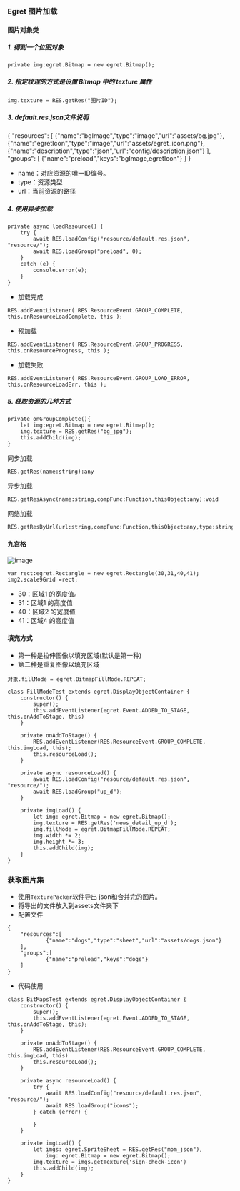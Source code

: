 ### Egret 图片加载
#### 图片对象类
##### 1. 得到一个位图对象
```
private img:egret.Bitmap = new egret.Bitmap();
```

##### 2. 指定纹理的方式是设置 Bitmap 中的 texture 属性

```
img.texture = RES.getRes("图片ID");
```

##### 3. default.res.json文件说明

{
    "resources":
    [
        {"name":"bgImage","type":"image","url":"assets/bg.jpg"},
        {"name":"egretIcon","type":"image","url":"assets/egret_icon.png"},
        {"name":"description","type":"json","url":"config/description.json"}
    ],
    "groups":
    [
        {"name":"preload","keys":"bgImage,egretIcon"}
    ]
}

- name：对应资源的唯一ID编号。
- type：资源类型
- url：当前资源的路径

##### 4. 使用异步加载
```
private async loadResource() {
    try {
        await RES.loadConfig("resource/default.res.json", "resource/");
        await RES.loadGroup("preload", 0);
    }
    catch (e) {
        console.error(e);
    }
}
```
- 加载完成
    
```
RES.addEventListener( RES.ResourceEvent.GROUP_COMPLETE, this.onResourceLoadComplete, this );
```

- 预加载

```
RES.addEventListener( RES.ResourceEvent.GROUP_PROGRESS, this.onResourceProgress, this );
```

- 加载失败

```
RES.addEventListener( RES.ResourceEvent.GROUP_LOAD_ERROR, this.onResourceLoadErr, this );
```
##### 5. 获取资源的几种方式

```
private onGroupComplete(){
    let img:egret.Bitmap = new egret.Bitmap();
    img.texture = RES.getRes("bg_jpg");
    this.addChild(img);
}
```
同步加载
```
RES.getRes(name:string):any
```
异步加载

```
RES.getResAsync(name:string,compFunc:Function,thisObject:any):void
```
网络加载

```
RES.getResByUrl(url:string,compFunc:Function,thisObject:any,type:string=””):void
```

#### 九宫格
![image](http://edn.egret.com/cn/data/upload/ueditor/20150527/556564e1e68d5.png)
```
var rect:egret.Rectangle = new egret.Rectangle(30,31,40,41);
img2.scale9Grid =rect;
```
- 30：区域1 的宽度值。
- 31：区域1 的高度值
- 40：区域2 的宽度值
- 41：区域4 的高度值


#### 填充方式

- 第一种是拉伸图像以填充区域(默认是第一种)
- 第二种是重复图像以填充区域

```
对象.fillMode = egret.BitmapFillMode.REPEAT;
```
```
class FillModeTest extends egret.DisplayObjectContainer {
    constructor() {
        super();
        this.addEventListener(egret.Event.ADDED_TO_STAGE, this.onAddToStage, this)
    }

    private onAddToStage() {
        RES.addEventListener(RES.ResourceEvent.GROUP_COMPLETE, this.imgLoad, this);
        this.resourceLoad();
    }

    private async resourceLoad() {
        await RES.loadConfig("resource/default.res.json", "resource/");
        await RES.loadGroup("up_d");
    }

    private imgLoad() {
        let img: egret.Bitmap = new egret.Bitmap();
        img.texture = RES.getRes('news_detail_up_d');
        img.fillMode = egret.BitmapFillMode.REPEAT;
        img.width *= 2;
        img.height *= 3;
        this.addChild(img);
    }
}
```

### 获取图片集

- 使用`TexturePacker`软件导出 json和合并完的图片。
- 将导出的文件放入到assets文件夹下
- 配置文件

```
{
    "resources":[
            {"name":"dogs","type":"sheet","url":"assets/dogs.json"}
    ],
    "groups":[
            {"name":"preload","keys":"dogs"}
    ]
}
```
- 代码使用

```
class BitMapsTest extends egret.DisplayObjectContainer {
    constructor() {
        super();
        this.addEventListener(egret.Event.ADDED_TO_STAGE, this.onAddToStage, this);
    }

    private onAddToStage() {
        RES.addEventListener(RES.ResourceEvent.GROUP_COMPLETE, this.imgLoad, this)
        this.resourceLoad();
    }

    private async resourceLoad() {
        try {
            await RES.loadConfig("resource/default.res.json", "resource/");
            await RES.loadGroup("icons");
        } catch (error) {
            
        }
    }

    private imgLoad() {
        let imgs: egret.SpriteSheet = RES.getRes("mom_json"),
            img: egret.Bitmap = new egret.Bitmap();
        img.texture = imgs.getTexture('sign-check-icon')
        this.addChild(img);
    }
}
```